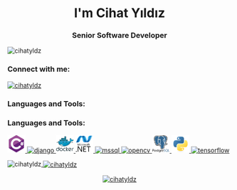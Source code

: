 <h1 align="center">I'm Cihat Yıldız</h1>
<h3 align="center"> Senior Software Developer</h3>

<p align="left"> <img src="https://komarev.com/ghpvc/?username=cihatyldz" alt="cihatyldz"/></p>



<h3 align="left">Connect with me:</h3>
<p align="left">
<a href="https://www.linkedin.com/in/cihatyldz" target="blank"><img align="center" src="https://raw.githubusercontent.com/rahuldkjain/github-profile-readme-generator/master/src/images/icons/Social/linked-in-alt.svg" alt="cihatyldz" height="30" width="40" /></a>
</p>

<h3 align="left">Languages and Tools:</h3>
<p align="left">

</p>

<h3 align="left">Languages and Tools:</h3>
<p align="left">  <a href="https://www.w3schools.com/cs/" target="_blank" rel="noreferrer"> <img src="https://raw.githubusercontent.com/devicons/devicon/master/icons/csharp/csharp-original.svg" alt="csharp" width="40" height="40"/> </a> <a href="https://www.djangoproject.com/" target="_blank" rel="noreferrer"> <img src="https://cdn.worldvectorlogo.com/logos/django.svg" alt="django" width="40" height="40"/> </a> <a href="https://www.docker.com/" target="_blank" rel="noreferrer"> <img src="https://raw.githubusercontent.com/devicons/devicon/master/icons/docker/docker-original-wordmark.svg" alt="docker" width="40" height="40"/> </a> <a href="https://dotnet.microsoft.com/" target="_blank" rel="noreferrer"> <img src="https://raw.githubusercontent.com/devicons/devicon/master/icons/dot-net/dot-net-original-wordmark.svg" alt="dotnet" width="40" height="40"/> </a>  <a href="https://www.microsoft.com/en-us/sql-server" target="_blank" rel="noreferrer"> <img src="https://www.svgrepo.com/show/303229/microsoft-sql-server-logo.svg" alt="mssql" width="40" height="40"/> </a> <a href="https://opencv.org/" target="_blank" rel="noreferrer"> <img src="https://www.vectorlogo.zone/logos/opencv/opencv-icon.svg" alt="opencv" width="40" height="40"/> </a> <a href="https://www.postgresql.org" target="_blank" rel="noreferrer"> <img src="https://raw.githubusercontent.com/devicons/devicon/master/icons/postgresql/postgresql-original-wordmark.svg" alt="postgresql" width="40" height="40"/> </a> <a href="https://www.python.org" target="_blank" rel="noreferrer"> <img src="https://raw.githubusercontent.com/devicons/devicon/master/icons/python/python-original.svg" alt="python" width="40" height="40"/> </a>  <a href="https://www.tensorflow.org" target="_blank" rel="noreferrer"> <img src="https://www.vectorlogo.zone/logos/tensorflow/tensorflow-icon.svg" alt="tensorflow" width="40" height="40"/> </p>

<p><img align="left" src="https://github-readme-stats.vercel.app/api/top-langs?username=cihatyldz&show_icons=true&locale=en&layout=compact" alt="cihatyldz" /></p>

<p>&nbsp;<img align="center" src="https://github-readme-stats.vercel.app/api?username=cihatyldz&show_icons=true&locale=en" alt="cihatyldz" /></p>

<p align="center"><img align="center" src="https://github-readme-streak-stats.herokuapp.com/?user=cihatyldz&" alt="cihatyldz" /></p>

<br/>
